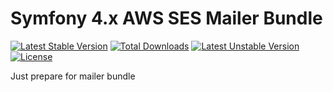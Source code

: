 Symfony 4.x AWS SES Mailer Bundle
=================================

[![Latest Stable Version](https://poser.pugx.org/wumbo/ses-mailer-bundle/v/stable)](https://packagist.org/packages/wumbo/ses-mailer-bundle)
[![Total Downloads](https://poser.pugx.org/wumbo/ses-mailer-bundle/downloads)](https://packagist.org/packages/wumbo/ses-mailer-bundle)
[![Latest Unstable Version](https://poser.pugx.org/wumbo/ses-mailer-bundle/v/unstable)](https://packagist.org/packages/wumbo/ses-mailer-bundle)
[![License](https://poser.pugx.org/wumbo/ses-mailer-bundle/license)](https://packagist.org/packages/wumbo/ses-mailer-bundle)

Just prepare for mailer bundle